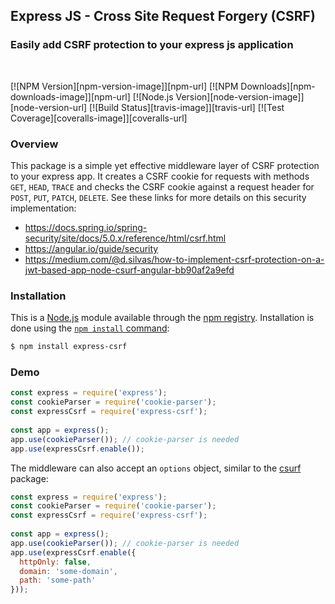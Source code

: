 ## Express JS - Cross Site Request Forgery (CSRF)
### Easily add CSRF protection to your express js application

<br/>

[![NPM Version][npm-version-image]][npm-url]
[![NPM Downloads][npm-downloads-image]][npm-url]
[![Node.js Version][node-version-image]][node-version-url]
[![Build Status][travis-image]][travis-url]
[![Test Coverage][coveralls-image]][coveralls-url]

### Overview

This package is a simple yet effective middleware layer of CSRF protection to your express app. It creates a CSRF cookie for requests with methods `GET`, `HEAD`, `TRACE` and checks the CSRF cookie against a request header for `POST`, `PUT`, `PATCH`, `DELETE`. See these links for more details on this security implementation:
* https://docs.spring.io/spring-security/site/docs/5.0.x/reference/html/csrf.html
* https://angular.io/guide/security
* https://medium.com/@d.silvas/how-to-implement-csrf-protection-on-a-jwt-based-app-node-csurf-angular-bb90af2a9efd

### Installation

This is a [Node.js](https://nodejs.org/en/) module available through the
[npm registry](https://www.npmjs.com/). Installation is done using the
[`npm install` command](https://docs.npmjs.com/getting-started/installing-npm-packages-locally):

```sh
$ npm install express-csrf
```

### Demo

```js
const express = require('express');
const cookieParser = require('cookie-parser');
const expressCsrf = require('express-csrf');
 
const app = express();
app.use(cookieParser()); // cookie-parser is needed
app.use(expressCsrf.enable());
```

The middleware can also accept an `options` object, similar to the [csurf](https://www.npmjs.com/package/csurf) package:

```js
const express = require('express');
const cookieParser = require('cookie-parser');
const expressCsrf = require('express-csrf');
 
const app = express();
app.use(cookieParser()); // cookie-parser is needed
app.use(expressCsrf.enable({
  httpOnly: false,
  domain: 'some-domain',
  path: 'some-path'
}));
```